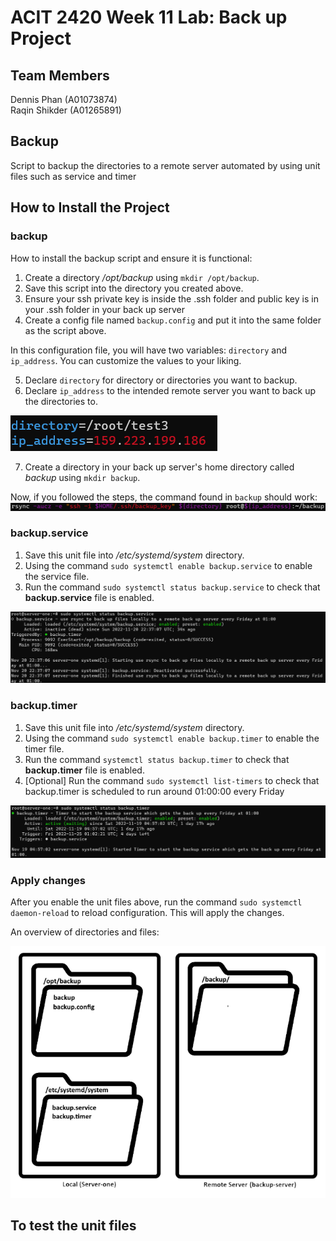 # ACIT 2420 Week 11 Lab: Back up Project

## Team Members
Dennis Phan (A01073874)  
Raqin Shikder (A01265891)

## Backup
Script to backup the directories to a remote server automated by using unit files such as service and timer

## How to Install the Project

### backup
How to install the backup script and ensure it is functional:

1. Create a directory */opt/backup* using `mkdir /opt/backup`.
2. Save this script into the directory you created above.
3. Ensure your ssh private key is inside the .ssh folder and public key is in your .ssh folder in your back up server
4. Create a config file named `backup.config` and put it into the same folder as the script above.

In this configuration file, you will have two variables: `directory` and `ip_address`.
You can customize the values to your liking. 

5. Declare `directory` for directory or directories you want to backup.
6. Declare `ip_address` to the intended remote server you want to back up the directories to.

![backup config file](./images/config_file.png)


7. Create a directory in your back up server's home directory called *backup* using `mkdir backup`.

Now, if you followed the steps, the command found in `backup` should work:
![rsync file](./images/rsync_command.png)

### backup.service
1. Save this unit file into */etc/systemd/system* directory.
2. Using the command `sudo systemctl enable backup.service` to enable the service file.
3. Run the command `sudo systemctl status backup.service` to check that **backup.service** file is enabled.

![service status](./images/status_service.png)

### backup.timer
1. Save this unit file into */etc/systemd/system* directory.
2. Using the command `sudo systemctl enable backup.timer` to enable the timer file.
3. Run the command `systemctl status backup.timer` to check that **backup.timer** file is enabled.
4. [Optional] Run the command `sudo systemctl list-timers` to check that backup.timer is scheduled to run around 01:00:00 every Friday

![timer status](./images/status_timer.png)

### Apply changes
After you enable the unit files above,
run the command `sudo systemctl daemon-reload` to reload configuration. 
This will apply the changes.


An overview of directories and files:

![overview of directories and files](./images/small_map.png)

## To test the unit files
